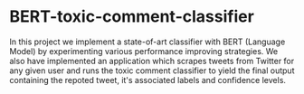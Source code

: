 # BERT-toxic-comment-classifier
In this project we implement a state-of-art classifier with BERT (Language Model) by experimenting various performance improving strategies. We also have implemented an application which scrapes tweets from Twitter for any given user and runs the toxic comment classifier to yield the final output containing the repoted tweet, it's associated labels and confidence levels.
